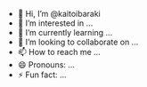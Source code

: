 - 👋 Hi, I’m @kaitoibaraki
- 👀 I’m interested in ...
- 🌱 I’m currently learning ...
- 💞️ I’m looking to collaborate on ...
- 📫 How to reach me ...
- 😄 Pronouns: ...
- ⚡ Fun fact: ...

<!---
kaitoibaraki/kaitoibaraki is a ✨ special ✨ repository because its `README.md` (this file) appears on your GitHub profile.
You can click the Preview link to take a look at your changes.
--->
